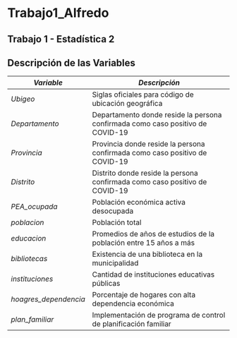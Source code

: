 # Trabajo1_Alfredo
## Trabajo 1 - Estadística 2


## Descripción de las Variables

| *Variable*         | *Descripción*                                                                                         |
|----------------------|---------------------------------------------------------------------------------------------------------|
| *Ubigeo*  | Siglas oficiales para código de ubicación geográfica                           |
| *Departamento*  | Departamento donde reside la persona confirmada como caso positivo de COVID-19                           |
| *Provincia*     | Provincia donde reside la persona confirmada como caso positivo de COVID-19                              |
| *Distrito*      | Distrito donde reside la persona confirmada como caso positivo de COVID-19                               |
| *PEA_ocupada*      | Población económica activa desocupada                                         |
| *poblacion*        | Población total    |
| *educacion*          | Promedios de años de estudios de la población entre 15 años a más                                              |
| *bibliotecas*          | Existencia de una biblioteca en la municipalidad                                            |
| *instituciones* | Cantidad de instituciones educativas públicas                                                        |
| *hoagres_dependencia*        | Porcentaje de hogares con alta dependencia económica     |
| *plan_familiar*        | Implementación de programa de control de planificación familiar      |
